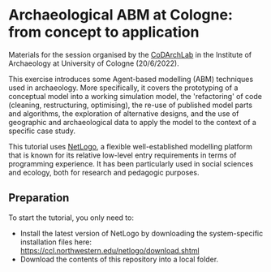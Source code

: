 # Archaeological ABM at Cologne: from concept to application
Materials for the session organised by the [CoDArchLab](http://archaeoinformatik.uni-koeln.de/) in the Institute of Archaeology at University of Cologne (20/6/2022).

This exercise introduces some Agent-based modelling (ABM) techniques used in archaeology. More specifically, it covers the prototyping of a conceptual model into a working simulation model, the 'refactoring' of code (cleaning, restructuring, optimising), the re-use of published model parts and algorithms, the exploration of alternative designs, and the use of geographic and archaeological data to apply the model to the context of a specific case study.

This tutorial uses [NetLogo](https://ccl.northwestern.edu/netlogo/), a flexible well-established modelling platform that is known for its relative low-level entry requirements in terms of programming experience. It has been particularly used in social sciences and ecology, both for research and pedagogic purposes.

## Preparation

To start the tutorial, you only need to:

- Install the latest version of NetLogo by downloading the system-specific installation files here: https://ccl.northwestern.edu/netlogo/download.shtml 
- Download the contents of this repository into a local folder.


